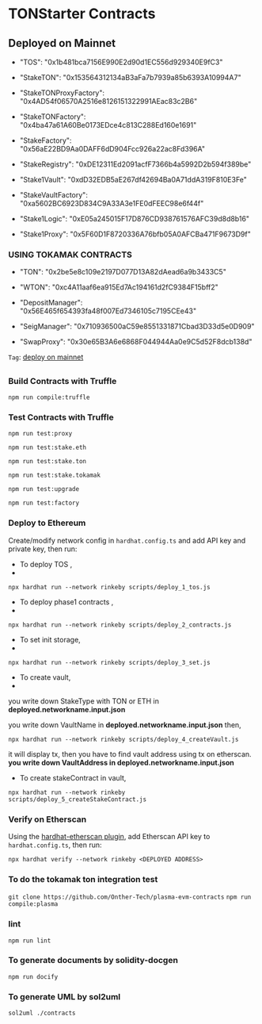 # TONStarter Contracts


## Deployed on Mainnet

* "TOS": "0x1b481bca7156E990E2d90d1EC556d929340E9fC3"

* "StakeTON": "0x153564312134aB3aFa7b7939a85b6393A10994A7"

* "StakeTONProxyFactory": "0x4AD54f06570A2516e8126151322991AEac83c2B6"

* "StakeTONFactory": "0x4ba47a61A60Be0173EDce4c813C288Ed160e1691"

* "StakeFactory": "0x56aE22BD9Aa0DAFF6dD904Fcc926a22ac8Fd396A"

* "StakeRegistry": "0xDE12311Ed2091acfF7366b4a5992D2b594f389be"

* "Stake1Vault": "0xdD32EDB5aE267df42694Ba0A71ddA319F810E3Fe"

* "StakeVaultFactory": "0xa5602BC6923D834C9A33A3e1FE0dFEEC98e6f44f"

* "Stake1Logic": "0xE05a245015F17D876CD938761576AFC39d8d8b16"

* "Stake1Proxy": "0x5F60D1F8720336A76bfb05A0AFCBa471F9673D9f"

### USING TOKAMAK CONTRACTS

* "TON": "0x2be5e8c109e2197D077D13A82dAead6a9b3433C5"

* "WTON": "0xc4A11aaf6ea915Ed7Ac194161d2fC9384F15bff2"

* "DepositManager": "0x56E465f654393fa48f007Ed7346105c7195CEe43"

* "SeigManager": "0x710936500aC59e8551331871Cbad3D33d5e0D909"

* "SwapProxy": "0x30e65B3A6e6868F044944Aa0e9C5d52F8dcb138d"

`Tag`: [deploy on mainnet](https://github.com/Onther-Tech/ico20-contracts/commit/f8d474a27cd33a0b17e34d04c81fd03e138d43e8)


##

### Build Contracts with Truffle

`npm run compile:truffle`


### Test Contracts with Truffle

`npm run test:proxy`

`npm run test:stake.eth`

`npm run test:stake.ton`

`npm run test:stake.tokamak`

`npm run test:upgrade`

`npm run test:factory`

### Deploy to Ethereum

Create/modify network config in `hardhat.config.ts` and add API key and private key, then run:

* To deploy TOS ,
*
`npx hardhat run --network rinkeby scripts/deploy_1_tos.js`

* To deploy phase1 contracts ,
*
`npx hardhat run --network rinkeby scripts/deploy_2_contracts.js`

* To set init storage,
*
`npx hardhat run --network rinkeby scripts/deploy_3_set.js`

* To create vault,
*
you write down StakeType with TON or ETH in **deployed.networkname.input.json**

you write down VaultName in **deployed.networkname.input.json**
then,

`npx hardhat run --network rinkeby scripts/deploy_4_createVault.js`


it will display tx, then you have to find vault address using tx on etherscan.
**you write down VaultAddress in deployed.networkname.input.json**


* To create stakeContract in vault,

`npx hardhat run --network rinkeby scripts/deploy_5_createStakeContract.js`


### Verify on Etherscan

Using the [hardhat-etherscan plugin](https://hardhat.org/plugins/nomiclabs-hardhat-etherscan.html), add Etherscan API key to `hardhat.config.ts`, then run:

`npx hardhat verify --network rinkeby <DEPLOYED ADDRESS>`

### To do the tokamak ton integration test
`git clone https://github.com/Onther-Tech/plasma-evm-contracts`
`npm run compile:plasma`

### lint
`npm run lint`

### To generate documents by solidity-docgen
`npm run docify`


### To generate UML by sol2uml
`sol2uml ./contracts`

